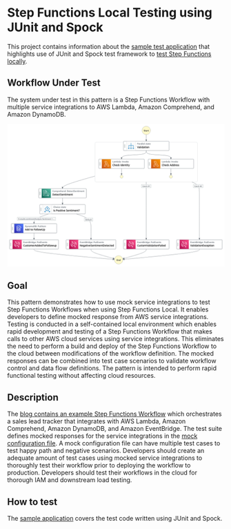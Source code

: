 # Step Functions Local Testing using JUnit and Spock
This project contains information about the [sample test application](https://github.com/aws-samples/aws-stepfunctions-examples/tree/main/sam/demo-local-testing-using-java) that highlights use of JUnit and Spock test framework to [test Step Functions locally](https://docs.aws.amazon.com/step-functions/latest/dg/sfn-local.html).

## Workflow Under Test
The system under test in this pattern is a Step Functions Workflow with multiple service integrations to AWS Lambda, Amazon Comprehend, and Amazon DynamoDB.

![Step Functions Workflow](images/stepfunctions_local_test.png)


## Goal
This pattern demonstrates how to use mock service integrations to test Step Functions Workflows when using Step Functions Local. 
It enables developers to define mocked response from AWS service integrations.
Testing is conducted in a self-contained local environment which enables rapid development and testing of a Step Functions Workflow that makes calls to other AWS cloud services using service integrations.
This eliminates the need to perform a build and deploy of the Step Functions Workflow to the cloud between modifications of the workflow definition.
The mocked responses can be combined into test case scenarios to validate workflow control and data flow definitions. 
The pattern is intended to perform rapid functional testing without affecting cloud resources. 

## Description
The [blog contains an example Step Functions Workflow](https://aws.amazon.com/blogs/compute/mocking-service-integrations-with-aws-step-functions-local/) which orchestrates a sales lead tracker that integrates with AWS Lambda, Amazon Comprehend, Amazon DynamoDB, and Amazon EventBridge. 
The test suite defines mocked responses for the service integrations in the [mock configuration file](https://docs.aws.amazon.com/step-functions/latest/dg/sfn-local-test-sm-exec.html). 
A mock configuration file can have multiple test cases to test happy path and negative scenarios. 
Developers should create an adequate amount of test cases using mocked service integrations to thoroughly test their workflow prior to deploying the workflow to production. 
Developers should test their workflows in the cloud for thorough IAM and downstream load testing.

## How to test
The [sample application](https://github.com/aws-samples/aws-stepfunctions-examples/tree/main/sam/demo-local-testing-using-java) covers the test code written using JUnit and Spock.